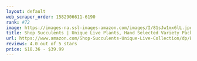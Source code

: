 ```yaml
---
layout: default 
﻿web_scraper_order: 1582906611-6190
rank: #72
image: https://images-na.ssl-images-amazon.com/images/I/81sJw1mx6lL.jpg
title: Shop Succulents | Unique Live Plants, Hand Selected Variety Pack Mini Succulents |…
url: https://www.amazon.com/Shop-Succulents-Unique-Live-Collection/dp/B082T62CCH/ref=zg_mw_grocery_72?_encoding=UTF8&psc=1&refRID=XTVGWZMF6K6B536217C1
reviews: 4.0 out of 5 stars
price: $18.36 - $39.99
---
```

